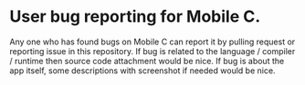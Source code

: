 # User bug reporting for Mobile C.

Any one who has found bugs on Mobile C can report it by pulling request or reporting issue in this repository.
If bug is related to the language / compiler / runtime then source code attachment would be nice.
If bug is about the app itself, some descriptions with screenshot if needed would be nice.
